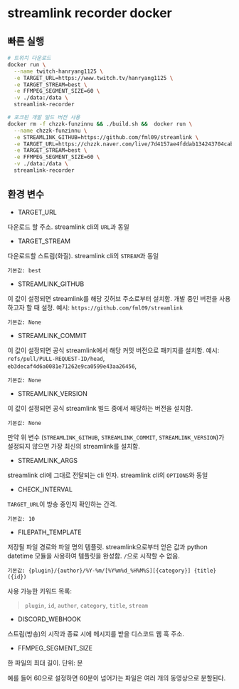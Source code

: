 # streamlink recorder docker

## 빠른 실행

```bash
# 트위치 다운로드
docker run \
  --name twitch-hanryang1125 \
  -e TARGET_URL=https://www.twitch.tv/hanryang1125 \
  -e TARGET_STREAM=best \
  -e FFMPEG_SEGMENT_SIZE=60 \
  -v ./data:/data \
  streamlink-recorder
```

```bash
# 포크된 개발 빌드 버전 사용
docker rm -f chzzk-funzinnu && ./build.sh &&  docker run \
  --name chzzk-funzinnu \
  -e STREAMLINK_GITHUB=https://github.com/fml09/streamlink \
  -e TARGET_URL=https://chzzk.naver.com/live/7d4157ae4fddab134243704cab847f23 \
  -e TARGET_STREAM=best \
  -e FFMPEG_SEGMENT_SIZE=60 \
  -v ./data:/data \
  streamlink-recorder
```

## 환경 변수

- TARGET_URL

다운로드 할 주소. streamlink cli의 `URL`과 동일

- TARGET_STREAM

다운로드할 스트림(화질). streamlink cli의 `STREAM`과 동일

`기본값: best`

- STREAMLINK_GITHUB

이 값이 설정되면 streamlink를 해당 깃허브 주소로부터 설치함. 개발 중인 버전을 사용하고자 할 때 설정. 예시: `https://github.com/fml09/streamlink`

`기본값: None`

- STREAMLINK_COMMIT

이 값이 설정되면 공식 streamlink에서 해당 커밋 버전으로 패키지를 설치함. 예시: `refs/pull/PULL-REQUEST-ID/head`, `eb3decaf4d6a0081e71262e9ca0599e43aa26456`,

`기본값: None`

- STREAMLINK_VERSION

이 값이 설정되면 공식 streamlink 빌드 중에서 해당하는 버전을 설치함.

`기본값: None`

만약 위 변수 (`STREAMLINK_GITHUB`, `STREAMLINK_COMMIT`, `STREAMLINK_VERSION`)가 설정되지 않으면 가장 최신의 streamlink를 설치함.

- STREAMLINK_ARGS

streamlink cli에 그대로 전달되는 cli 인자. streamlink cli의 `OPTIONS`와 동일

- CHECK_INTERVAL

`TARGET_URL`이 방송 중인지 확인하는 간격.

`기본값: 10`

- FILEPATH_TEMPLATE

저장될 파일 경로와 파일 명의 템플릿. streamlink으로부터 얻은 값과 python datetime 모듈을 사용하여 템플릿을 완성함. `/`으로 시작할 수 없음.

`기본값: {plugin}/{author}/%Y-%m/[%Y%m%d_%H%M%S][{category}] {title} ({id})`

사용 가능한 키워드 목록:

> `plugin`, `id`, `author`, `category`, `title`, `stream`

- DISCORD_WEBHOOK

스트림(방송)의 시작과 종료 시에 메시지를 받을 디스코드 웹 훅 주소.

- FFMPEG_SEGMENT_SIZE

한 파일의 최대 길이. 단위: 분

예를 들어 60으로 설정하면 60분이 넘어가는 파일은 여러 개의 동영상으로 분할된다.
